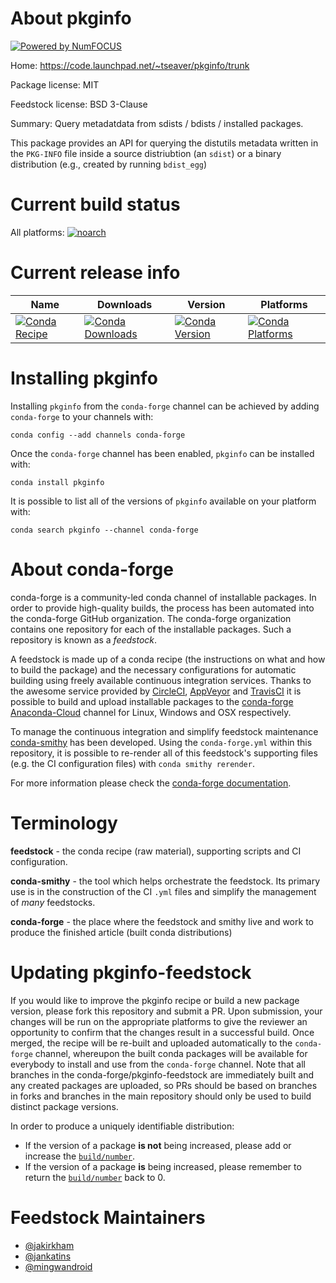About pkginfo
=============

[![Powered by NumFOCUS](https://img.shields.io/badge/powered%20by-NumFOCUS-orange.svg?style=flat&colorA=E1523D&colorB=007D8A)](http://numfocus.org)

Home: https://code.launchpad.net/~tseaver/pkginfo/trunk

Package license: MIT

Feedstock license: BSD 3-Clause

Summary: Query metadatdata from sdists / bdists / installed packages.

This package provides an API for querying the distutils metadata written in
the ``PKG-INFO`` file inside a source distriubtion (an ``sdist``) or
a binary distribution (e.g., created by running ``bdist_egg``)


Current build status
====================

All platforms:
[![noarch](https://img.shields.io/circleci/project/github/conda-forge/pkginfo-feedstock/master.svg?label=noarch)](https://circleci.com/gh/conda-forge/pkginfo-feedstock)

Current release info
====================

| Name | Downloads | Version | Platforms |
| --- | --- | --- | --- |
| [![Conda Recipe](https://img.shields.io/badge/recipe-pkginfo-green.svg)](https://anaconda.org/conda-forge/pkginfo) | [![Conda Downloads](https://img.shields.io/conda/dn/conda-forge/pkginfo.svg)](https://anaconda.org/conda-forge/pkginfo) | [![Conda Version](https://img.shields.io/conda/vn/conda-forge/pkginfo.svg)](https://anaconda.org/conda-forge/pkginfo) | [![Conda Platforms](https://img.shields.io/conda/pn/conda-forge/pkginfo.svg)](https://anaconda.org/conda-forge/pkginfo) |

Installing pkginfo
==================

Installing `pkginfo` from the `conda-forge` channel can be achieved by adding `conda-forge` to your channels with:

```
conda config --add channels conda-forge
```

Once the `conda-forge` channel has been enabled, `pkginfo` can be installed with:

```
conda install pkginfo
```

It is possible to list all of the versions of `pkginfo` available on your platform with:

```
conda search pkginfo --channel conda-forge
```


About conda-forge
=================

conda-forge is a community-led conda channel of installable packages.
In order to provide high-quality builds, the process has been automated into the
conda-forge GitHub organization. The conda-forge organization contains one repository
for each of the installable packages. Such a repository is known as a *feedstock*.

A feedstock is made up of a conda recipe (the instructions on what and how to build
the package) and the necessary configurations for automatic building using freely
available continuous integration services. Thanks to the awesome service provided by
[CircleCI](https://circleci.com/), [AppVeyor](https://www.appveyor.com/)
and [TravisCI](https://travis-ci.org/) it is possible to build and upload installable
packages to the [conda-forge](https://anaconda.org/conda-forge)
[Anaconda-Cloud](https://anaconda.org/) channel for Linux, Windows and OSX respectively.

To manage the continuous integration and simplify feedstock maintenance
[conda-smithy](https://github.com/conda-forge/conda-smithy) has been developed.
Using the ``conda-forge.yml`` within this repository, it is possible to re-render all of
this feedstock's supporting files (e.g. the CI configuration files) with ``conda smithy rerender``.

For more information please check the [conda-forge documentation](https://conda-forge.org/docs/).

Terminology
===========

**feedstock** - the conda recipe (raw material), supporting scripts and CI configuration.

**conda-smithy** - the tool which helps orchestrate the feedstock.
                   Its primary use is in the construction of the CI ``.yml`` files
                   and simplify the management of *many* feedstocks.

**conda-forge** - the place where the feedstock and smithy live and work to
                  produce the finished article (built conda distributions)


Updating pkginfo-feedstock
==========================

If you would like to improve the pkginfo recipe or build a new
package version, please fork this repository and submit a PR. Upon submission,
your changes will be run on the appropriate platforms to give the reviewer an
opportunity to confirm that the changes result in a successful build. Once
merged, the recipe will be re-built and uploaded automatically to the
`conda-forge` channel, whereupon the built conda packages will be available for
everybody to install and use from the `conda-forge` channel.
Note that all branches in the conda-forge/pkginfo-feedstock are
immediately built and any created packages are uploaded, so PRs should be based
on branches in forks and branches in the main repository should only be used to
build distinct package versions.

In order to produce a uniquely identifiable distribution:
 * If the version of a package **is not** being increased, please add or increase
   the [``build/number``](https://conda.io/docs/user-guide/tasks/build-packages/define-metadata.html#build-number-and-string).
 * If the version of a package **is** being increased, please remember to return
   the [``build/number``](https://conda.io/docs/user-guide/tasks/build-packages/define-metadata.html#build-number-and-string)
   back to 0.

Feedstock Maintainers
=====================

* [@jakirkham](https://github.com/jakirkham/)
* [@jankatins](https://github.com/jankatins/)
* [@mingwandroid](https://github.com/mingwandroid/)

